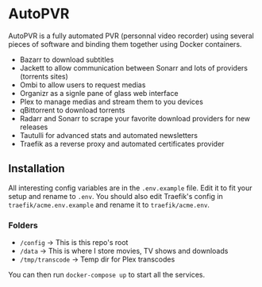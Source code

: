 # AutoPVR

AutoPVR is a fully automated PVR (personnal video recorder) using several pieces of software and binding them together using Docker containers.

* Bazarr to download subtitles
* Jackett to allow communication between Sonarr and lots of providers (torrents sites)
* Ombi to allow users to request medias
* Organizr as a signle pane of glass web interface
* Plex to manage medias and stream them to you devices
* qBittorrent to download torrents
* Radarr and Sonarr to scrape your favorite download providers for new releases
* Tautulli for advanced stats and automated newsletters
* Traefik as a reverse proxy and automated certificates provider

## Installation

All interesting config variables are in the `.env.example` file. Edit it to fit your setup and rename to `.env`. You should also edit Traefik's config in `traefik/acme.env.example` and rename it to `traefik/acme.env`.

### Folders

- `/config` -> This is this repo's root
- `/data` -> This is where I store movies, TV shows and downloads
- `/tmp/transcode` -> Temp dir for Plex transcodes

You can then run `docker-compose up` to start all the services.
